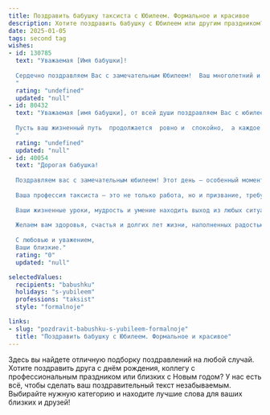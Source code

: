 ```yaml
---
title: Поздравить бабушку таксиста с Юбилеем. Формальное и красивое
description: Хотите поздравить бабушку с Юбилеем или другим праздником? Наш ИИ создаст незабываемое поздравление, а вы обязательно выделитесь среди других.  
date: 2025-01-05
tags: second tag
wishes:
- id: 130785
  text: "Уважаемая [Имя бабушки]!
  
  Сердечно поздравляем Вас с замечательным Юбилеем!  Ваш многолетний и добросовестный труд таксиста заслуживает глубокого уважения.  Желаем Вам крепкого здоровья, долголетия,  радости и благополучия. Пусть каждый день Вашей жизни будет наполнен теплом, любовью и заботой близких. С юбилеем!
  "
  rating: "undefined"
  updated: "null"
- id: 80432
  text: "Уважаемая [имя бабушки], от всей души поздравляем Вас с юбилеем!  Желаем Вам крепкого здоровья,  неиссякаемой энергии, тепла семейного очага и  многих счастливых лет!
  
  Пусть ваш жизненный путь  продолжается  ровно и  спокойно,  а каждое  утро  приносит  радость  новых  впечатлений.
  "
  rating: "undefined"
  updated: "null"
- id: 40054
  text: "Дорогая бабушка!
  
  Поздравляем вас с замечательным юбилеем! Этот день – особенный момент, когда мы все собираемся, чтобы отметить вашу жизнь, полную ярких событий и достижений.
  
  Ваша профессия таксиста – это не только работа, но и призвание, требующее большой ответственности и терпения. Вы умело преодолевали километры, обеспечивая безопасность и комфорт пассажиров, и в этом проявляли настоящую заботу и доброту.
  
  Ваши жизненные уроки, мудрость и умение находить выход из любых ситуаций вдохновляют нас. Мы гордимся вами и вашим жизненным путем.
  
  Желаем вам здоровья, счастья и долгих лет жизни, наполненных радостью, любовью и близкими людьми рядом. Пусть каждый день приносит вам светлые моменты, а каждый километрик – только положительные эмоции.
  
  С любовью и уважением,
  Ваши близкие."
  rating: "0"
  updated: "null"

selectedValues:
  recipients: "babushku"
  holidays: "s-yubileem"
  professions: "taksist"
  style: "formalnoje"

links:
- slug: "pozdravit-babushku-s-yubileem-formalnoje"
  title: "Поздравить бабушку с Юбилеем. Формальное и красивое"
---
```


Здесь вы найдете отличную подборку поздравлений на любой случай. 
Хотите поздравить друга с днём рождения, коллегу с профессиональным праздником или близких с Новым годом? У нас есть всё, чтобы сделать ваш поздравительный текст незабываемым. Выбирайте нужную категорию и находите лучшие слова для ваших близких и друзей!
